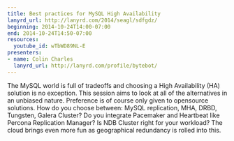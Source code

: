 ```yaml
---
title: Best practices for MySQL High Availability
lanyrd_url: http://lanyrd.com/2014/seagl/sdfgdz/
beginning: 2014-10-24T14:00-07:00
end: 2014-10-24T14:50-07:00
resources:
  youtube_id: wTbWD89NL-E
presenters:
- name: Colin Charles
  lanyrd_url: http://lanyrd.com/profile/bytebot/
---
```


The MySQL world is full of tradeoffs and choosing a High Availability (HA) solution is no exception. This session aims to look at all of the alternatives in an unbiased nature. Preference is of course only given to opensource solutions. How do you choose between: MySQL replication, MHA, DRBD, Tungsten, Galera Cluster? Do you integrate Pacemaker and Heartbeat like Percona Replication Manager? Is NDB Cluster right for your workload? The cloud brings even more fun as geographical redundancy is rolled into this.
